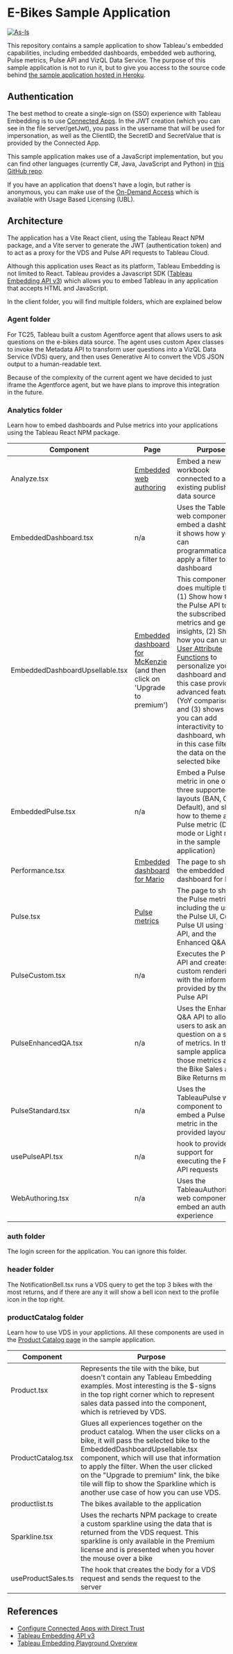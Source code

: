 # E-Bikes Sample Application

[![As-Is](https://img.shields.io/badge/Support%20Level-As--Is-e8762c.svg)](https://www.tableau.com/support-levels-it-and-developer-tools)

This repository contains a sample application to show Tableau's embedded capabilities, including embedded dashboards, embedded web authoring, Pulse metrics, Pulse API and VizQL Data Service. The purpose of this sample application is not to run it, but to give you access to the source code behind [the sample application hosted in Heroku](https://ebikes-demo-a4370287451d.herokuapp.com/). 

## Authentication
The best method to create a single-sign on (SSO) experience with Tableau Embedding is to use [Connected Apps](https://help.tableau.com/current/online/en-us/connected_apps.htm). In the JWT creation (which you can see in the file server/getJwt), you pass in the username that will be used for impersonation, as well as the ClientID, the SecretID and SecretValue that is provided by the Connected App.

This sample application makes use of a JavaScript implementation, but you can find other languages (currently C#, Java, JavaScript and Python) in [this GitHub repo](https://github.com/tableau/connected-apps-jwt-samples).

If you have an application that doens't have a login, but rather is anonymous, you can make use of the [On-Demand Access](https://www.tableau.com/blog/on-demand-access-embedded-analytics) which is available with Usage Based Licensing (UBL).

## Architecture
The application has a Vite React client, using the Tableau React NPM package, and a Vite server to generate the JWT (authentication token) and to act as a proxy for the VDS and Pulse API requests to Tableau Cloud.

Although this application uses React as its platform, Tableau Embedding is not limited to React. Tableau provides a Javascript SDK ([Tableau Embedding API v3](https://help.tableau.com/current/api/embedding_api/en-us/index.html)) which allows you to embed Tableau in any application that accepts HTML and JavaScript.

In the client folder, you will find multiple folders, which are explained below

### Agent folder

For TC25, Tableau built a custom Agentforce agent that allows users to ask questions on the e-bikes data source. The agent uses custom Apex classes to invoke the Metadata API to transform user questions into a VizQL Data Service (VDS) query, and then uses Generative AI to convert the VDS JSON output to a human-readable text.

Because of the complexity of the current agent we have decided to just iframe the Agentforce agent, but we have plans to improve this integration in the future.

### Analytics folder

Learn how to embed dashboards and Pulse metrics into your applications using the Tableau React NPM package.

| Component | Page | Purpose |
|----|----|-----|
| Analyze.tsx | [Embedded web authoring](https://ebikes-demo-a4370287451d.herokuapp.com/Mario/analyze) | Embed a new workbook connected to an existing published data source |
| EmbeddedDashboard.tsx | n/a | Uses the TableauViz web component to embed a dashboard, it shows how you can programmatically apply a filter to a dashboard |
| EmbeddedDashboardUpsellable.tsx | [Embedded dashboard for McKenzie](https://ebikes-demo-a4370287451d.herokuapp.com/McKenzie/product-catalog) (and then click on 'Upgrade to premium') | This component does multiple things: (1) Show how to use the Pulse API to get the subscribed metrics and get their insights, (2) Show how you can use [User Attribute Functions](https://www.tableau.com/blog/unlock-power-personalized-analytics-user-attribute-functions) to personalize your dashboard and in this case provide advanced features (YoY comparisons), and (3) shows how you can add interactivity to your dashboard, which is in this case filtering the data on the selected bike |
| EmbeddedPulse.tsx | n/a | Embed a Pulse metric in one of the three supported layouts (BAN, Card, Default), and shows how to theme a Pulse metric (Dark mode or Light mode in the sample application)
| Performance.tsx | [Embedded dashboard for Mario](https://ebikes-demo-a4370287451d.herokuapp.com/Mario/performance) | The page to show the embedded dashboard for Mario |
| Pulse.tsx | [Pulse metrics](https://ebikes-demo-a4370287451d.herokuapp.com/McKenzie/analyze) | The page to show the Pulse metrics, including the use of the Pulse UI, Custom Pulse UI using the API, and the Enhanced Q&A API | 
| PulseCustom.tsx | n/a | Executes the Pulse API and creates a custom rendering with the information provided by the Pulse API |
| PulseEnhancedQA.tsx | n/a | Uses the Enhanced Q&A API to allow users to ask any question on a series of metrics. In the sample application, those metrics are the Bike Sales and Bike Returns metrics |
| PulseStandard.tsx | n/a | Uses the TableauPulse web component to embed a Pulse metric in the provided layout |
| usePulseAPI.tsx | n/a | hook to provide support for executing the Pulse API requests |
| WebAuthoring.tsx | n/a | Uses the TableauAuthoringViz web component to embed an authoring experience |

### auth folder

The login screen for the application. You can ignore this folder.

### header folder

The NotificationBell.tsx runs a VDS query to get the top 3 bikes with the most returns, and if there are any it will show a bell icon next to the profile icon in the top right.

### productCatalog folder

Learn how to use VDS in your applictions. All these components are used in the [Product Catalog page](https://ebikes-demo-a4370287451d.herokuapp.com/McKenzie/product-catalog) in the sample application.

| Component | Purpose |
|----|-----|
| Product.tsx | Represents the tile with the bike, but doesn't contain any Tableau Embedding examples. Most interesting is the $-signs in the top right corner which to represent sales data passed into the component, which is retrieved by VDS. |
| ProductCatalog.tsx | Glues all experiences together on the product catalog. When the user clicks on a bike, it will pass the selected bike to the EmbeddedDashboardUpsellable.tsx component, which will use that information to apply the filter. When the user clicked on the "Upgrade to premium" link, the bike tile will flip to show the Sparkline which is another use case of how you can use VDS. |
| productlist.ts | The bikes available to the application |
| Sparkline.tsx | Uses the recharts NPM package to create a custom sparkline using the data that is returned from the VDS request. This sparkline is only available in the Premium license and is presented when you hover the mouse over a bike |
| useProductSales.ts | The hook that creates the body for a VDS request and sends the request to the server |

## References

- [Configure Connected Apps with Direct Trust](https://help.tableau.com/current/online/en-us/connected_apps_direct.htm)
- [Tableau Embedding API v3](https://help.tableau.com/current/api/embedding_api/en-us/index.html)
- [Tableau Embedding Playground Overview](https://developer.salesforce.com/tableau/embedding-playground/overview)